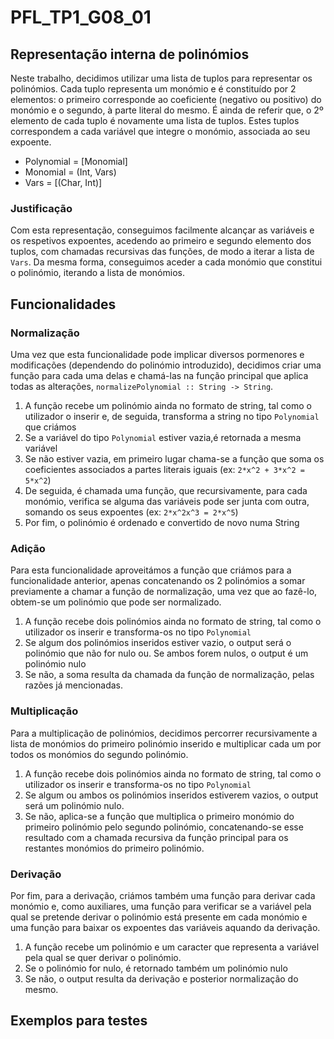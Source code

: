 # PFL_TP1_G08_01

## Representação interna de polinómios
Neste trabalho, decidimos utilizar uma lista de tuplos para representar os polinómios. Cada tuplo representa um monómio e é constituído por 2 elementos: o primeiro corresponde ao coeficiente (negativo ou positivo) do monómio e o segundo, à parte literal do mesmo. É ainda de referir que, o 2º elemento de cada tuplo é novamente uma lista de tuplos. Estes tuplos correspondem a cada variável que integre o monómio, associada ao seu expoente.

- Polynomial = [Monomial]
- Monomial = (Int, Vars)
- Vars = [(Char, Int)]

### Justificação
Com esta representação, conseguimos facilmente alcançar as variáveis e os respetivos expoentes, acedendo ao primeiro e segundo elemento dos tuplos, com chamadas recursivas das funções, de modo a iterar a lista de `Vars`. Da mesma forma, conseguimos aceder a cada monómio que constitui o polinómio, iterando a lista de monómios.

## Funcionalidades

### Normalização
Uma vez que esta funcionalidade pode implicar diversos pormenores e modificações (dependendo do polinómio introduzido), decidimos criar uma função para cada uma delas e chamá-las na função principal que aplica todas as alterações, `normalizePolynomial :: String -> String`.

1. A função recebe um polinómio ainda no formato de string, tal como o utilizador o inserir e, de seguida, transforma a string no tipo `Polynomial` que criámos
2. Se a variável do tipo `Polynomial` estiver vazia,é retornada a mesma variável
3. Se não estiver vazia, em primeiro lugar chama-se a função que soma os coeficientes associados a partes literais iguais (ex: `2*x^2 + 3*x^2 = 5*x^2`)
4. De seguida, é chamada uma função, que recursivamente, para cada monómio, verifica se alguma das variáveis pode ser junta com outra, somando os seus expoentes (ex: `2*x^2x^3 = 2*x^5`)
5. Por fim, o polinómio é ordenado e convertido de novo numa String

### Adição
Para esta funcionalidade aproveitámos a função que criámos para a funcionalidade anterior, apenas concatenando os 2 polinómios a somar previamente a chamar a função de normalização, uma vez que ao fazê-lo, obtem-se um polinómio que pode ser normalizado.

1. A função recebe dois polinómios ainda no formato de string, tal como o utilizador os inserir e transforma-os no tipo `Polynomial`
2. Se algum dos polinómios inseridos estiver vazio, o output será o polinómio que não for nulo ou. Se ambos forem nulos, o output é um polinómio nulo
3. Se não, a soma resulta da chamada da função de normalização, pelas razões já mencionadas.

### Multiplicação
Para a multiplicação de polinómios, decidimos percorrer recursivamente a lista de monómios do primeiro polinómio inserido e multiplicar cada um por todos os monómios do segundo polinómio.

1. A função recebe dois polinómios ainda no formato de string, tal como o utilizador os inserir e transforma-os no tipo `Polynomial`
2. Se algum ou ambos os polinómios inseridos estiverem vazios, o output será um polinómio nulo.
3. Se não, aplica-se a função que multiplica o primeiro monómio do primeiro polinómio pelo segundo polinómio, concatenando-se esse resultado com a chamada recursiva da função principal para os restantes monómios do primeiro polinómio.

### Derivação
Por fim, para a derivação, criámos também uma função para derivar cada monómio e, como auxiliares, uma função para verificar se a variável pela qual se pretende derivar o polinómio está presente em cada monómio e uma função para baixar os expoentes das variáveis aquando da derivação.

1. A função recebe um polinómio e um caracter que representa a variável pela qual se quer derivar o polinómio.
2. Se o polinómio for nulo, é retornado também um polinómio nulo
3. Se não, o output resulta da derivação e posterior normalização do mesmo.

## Exemplos para testes
